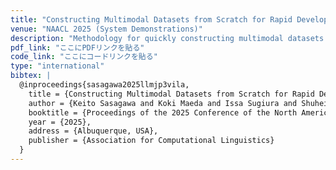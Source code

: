 ```yaml
---
title: "Constructing Multimodal Datasets from Scratch for Rapid Development of a Japanese Visual Language Model"
venue: "NAACL 2025 (System Demonstrations)"
description: "Methodology for quickly constructing multimodal datasets tailored for Japanese vision-language models."
pdf_link: "ここにPDFリンクを貼る"
code_link: "ここにコードリンクを貼る"
type: "international"
bibtex: |
  @inproceedings{sasagawa2025llmjp3vila,
    title = {Constructing Multimodal Datasets from Scratch for Rapid Development of a Japanese Visual Language Model},
    author = {Keito Sasagawa and Koki Maeda and Issa Sugiura and Shuhei Kurita and Naoaki Okazaki and Daisuke Kawahara},
    booktitle = {Proceedings of the 2025 Conference of the North American Chapter of the Association for Computational Linguistics: Human Language Technologies (Volume 3: System Demonstrations)},
    year = {2025},
    address = {Albuquerque, USA},
    publisher = {Association for Computational Linguistics}
  }
---
```

